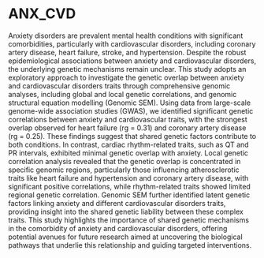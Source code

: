 # ANX_CVD

Anxiety disorders are prevalent mental health conditions with significant comorbidities, 
particularly with cardiovascular disorders, including coronary artery disease, heart failure, 
stroke, and hypertension. Despite the robust epidemiological associations between anxiety and 
cardiovascular disorders, the underlying genetic mechanisms remain unclear. This study adopts 
an exploratory approach to investigate the genetic overlap between anxiety and cardiovascular 
disorders traits through comprehensive genomic analyses, including global and local genetic 
correlations, and genomic structural equation modelling (Genomic SEM). Using data from 
large-scale genome-wide association studies (GWAS), we identified significant genetic 
correlations between anxiety and cardiovascular traits, with the strongest overlap observed for 
heart failure (rg = 0.31) and coronary artery disease (rg = 0.25). These findings suggest that 
shared genetic factors contribute to both conditions. In contrast, cardiac rhythm-related traits, 
such as QT and PR intervals, exhibited minimal genetic overlap with anxiety. Local genetic 
correlation analysis revealed that the genetic overlap is concentrated in specific genomic 
regions, particularly those influencing atherosclerotic traits like heart failure and hypertension 
and coronary artery disease, with significant positive correlations, while rhythm-related traits 
showed limited regional genetic correlation. Genomic SEM further identified latent genetic 
factors linking anxiety and different cardiovascular disorders traits, providing insight into the 
shared genetic liability between these complex traits. This study highlights the importance of 
shared genetic mechanisms in the comorbidity of anxiety and cardiovascular disorders, offering 
potential avenues for future research aimed at uncovering the biological pathways that underlie 
this relationship and guiding targeted interventions. 
